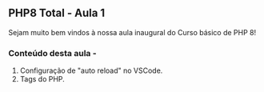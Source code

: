 ## PHP8 Total - Aula 1

Sejam muito bem vindos à nossa aula inaugural do Curso básico de PHP 8!

### Conteúdo desta aula -

1. Configuração de "auto reload" no VSCode.
2. Tags do PHP.
